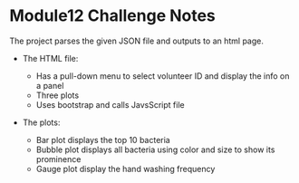 # Module12 Challenge Notes
The project parses the given JSON file and outputs to an html page.   
- The HTML file:
  - Has a pull-down menu to select volunteer ID and display the info on a panel
  - Three plots
  - Uses bootstrap and calls JavsScript file  

- The plots:
  - Bar plot displays the top 10 bacteria
  - Bubble plot displays all bacteria using color and size to show its prominence
  - Gauge plot display the hand washing frequency

